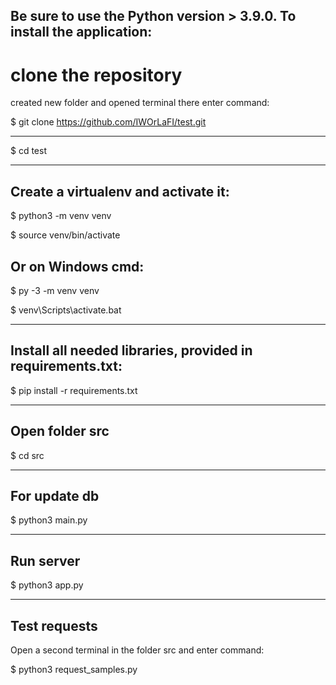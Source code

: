 Be sure to use the Python version > 3.9.0.
To install the application:
-----------
# clone the repository

created new folder and opened terminal there
enter command:

$ git clone https://github.com/IWOrLaFI/test.git

***

$ cd test

***
 Create a virtualenv and activate it:
-
$ python3 -m venv venv

$ source venv/bin/activate

Or on Windows cmd:
-
$ py -3 -m venv venv

$ venv\Scripts\activate.bat

***
Install all needed libraries, provided in requirements.txt:
-
$ pip install -r requirements.txt

***
Open folder src
-
$ cd src
***
For update db
-
$ python3 main.py
***
Run server
-
$ python3 app.py

***
Test requests
-
Open a second terminal in the folder src and enter command:

$ python3 request_samples.py


